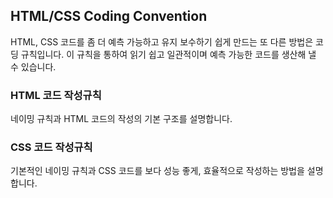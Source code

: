 ## HTML\/CSS Coding Convention

HTML, CSS 코드를 좀 더 예측 가능하고 유지 보수하기 쉽게 만드는 또 다른 방법은 코딩 규칙입니다. 이 규칙을 통하여 읽기 쉽고 일관적이며 예측 가능한 코드를 생산해 낼 수 있습니다.

### HTML 코드 작성규칙

네이밍 규칙과 HTML 코드의 작성의 기본 구조를 설명합니다.

### CSS 코드 작성규칙

기본적인 네이밍 규칙과 CSS 코드를 보다 성능 좋게, 효율적으로 작성하는 방법을 설명합니다.

